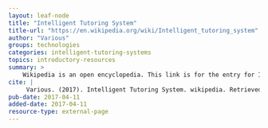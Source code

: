 ```yaml
---
layout: leaf-node
title: "Intelligent Tutoring System"
title-url: "https://en.wikipedia.org/wiki/Intelligent_tutoring_system"
author: "Various"
groups: technologies
categories: intelligent-tutoring-systems
topics: introductory-resources
summary: >
    Wikipedia is an open encyclopedia. This link is for the entry for Intelligent Tutoring System.
cite: |
     Various. (2017). Intelligent Tutoring System. wikipedia. Retrieved from: https://en.wikipedia.org/wiki/Intelligent_tutoring_system. April 11, 2017.
pub-date: 2017-04-11
added-date: 2017-04-11
resource-type: external-page
---
```

